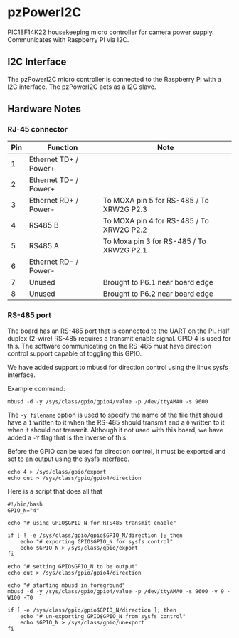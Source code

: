 # pzPowerI2C
PIC18F14K22 housekeeping micro controller for camera power supply. Communicates with Raspberry PI via I2C.

## I2C Interface

The pzPowerI2C micro controller is connected to the Raspberry Pi with a I2C interface. The pzPowerI2C acts as a I2C slave.

## Hardware Notes

### RJ-45 connector

Pin | Function | Note
---|---|---
1|Ethernet TD+ / Power+|
2|Ethernet TD- / Power+|
3|Ethernet RD+ / Power-| To MOXA pin 5 for RS-485 / To XRW2G P2.3
4|RS485 B|To MOXA pin 4 for RS-485 / To XRW2G P2.2
5|RS485 A|To Moxa pin 3 for RS-485 / To XRW2G P2.1
6|Ethernet RD- / Power-|
7|Unused|Brought to P6.1 near board edge
8|Unused|Brought to P6.2 near board edge

### RS-485 port
The board has an RS-485 port that is connected to the UART on the Pi. Half duplex (2-wire) RS-485 requires a transmit enable signal. GPIO 4 is used for this. The software communicating on the RS-485 must have direction control support capable of toggling this GPIO.

We have added support to mbusd for direction control using the linux sysfs interface.

Example command:

`mbusd -d -y /sys/class/gpio/gpio4/value -p /dev/ttyAMA0 -s 9600`

The `-y filename` option is used to specify the name of the file that should have a `1` written to it when the RS-485 should transmit and a `0` written to it when it should not transmit. Although it not used with this board, we have added a `-Y` flag that is the inverse of this.

Before the GPIO can be used for direction control, it must be exported and set to an output using the sysfs interface.

```
echo 4 > /sys/class/gpio/export
echo out > /sys/class/gpio/gpio4/direction
```

Here is a script that does all that
```
#!/bin/bash
GPIO_N="4"

echo "# using GPIO$GPIO_N for RTS485 transmit enable"

if [ ! -e /sys/class/gpio/gpio$GPIO_N/direction ]; then
	echo "# exporting GPIO$GPIO_N for sysfs control"
	echo $GPIO_N > /sys/class/gpio/export
fi

echo "# setting GPIO$GPIO_N to be output"
echo out > /sys/class/gpio/gpio4/direction

echo "# starting mbusd in foreground"
mbusd -d -y /sys/class/gpio/gpio4/value -p /dev/ttyAMA0 -s 9600 -v 9 -W100 -T0

if [ -e /sys/class/gpio/gpio$GPIO_N/direction ]; then
	echo "# un-exporting GPIO$GPIO_N from sysfs control"
	echo $GPIO_N > /sys/class/gpio/unexport
fi
```
